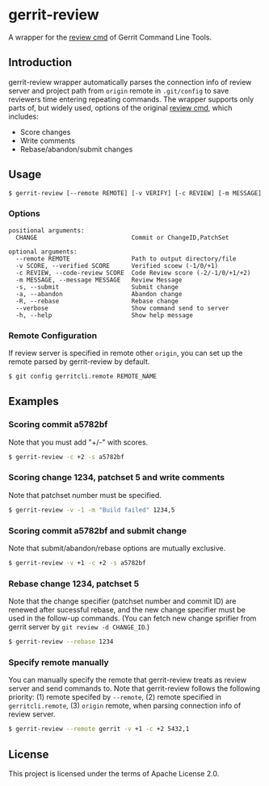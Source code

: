 # gerrit-review
A wrapper for the [review cmd](https://gerrit-review.googlesource.com/Documentation/cmd-review.html) of Gerrit Command Line Tools.

## Introduction

gerrit-review wrapper automatically parses the connection info of review server and project path from `origin` remote in `.git/config` to save reviewers time entering repeating commands.
The wrapper supports only parts of, but widely used, options of the original [review cmd](https://gerrit-review.googlesource.com/Documentation/cmd-review.html), which includes:
* Score changes
* Write comments
* Rebase/abandon/submit changes

## Usage

```bash
$ gerrit-review [--remote REMOTE] [-v VERIFY] [-c REVIEW] [-m MESSAGE] [-s] [-a] [-R] CHANGE
```

### Options

```
positional arguments:
  CHANGE                          Commit or ChangeID,PatchSet

optional arguments:
  --remote REMOTE                 Path to output directory/file
  -v SCORE, --verified SCORE      Verified scoew (-1/0/+1)
  -c REVIEW, --code-review SCORE  Code Review score (-2/-1/0/+1/+2)
  -m MESSAGE, --message MESSAGE   Review Message
  -s, --submit                    Submit change
  -a, --abandon                   Abandon change
  -R, --rebase                    Rebase change
  --verbose                       Show command send to server
  -h, --help                      Show help message
```

### Remote Configuration
If review server is specified in remote other `origin`, you can set up the remote parsed by gerrit-review by default.
```bash
$ git config gerritcli.remote REMOTE_NAME
```

## Examples

### Scoring commit a5782bf

Note that you must add "+/-" with scores.
```bash
$ gerrit-review -c +2 -s a5782bf
```

### Scoring change 1234, patchset 5 and write comments

Note that patchset number must be specified.
```bash
$ gerrit-review -v -1 -m "Build failed" 1234,5
```

### Scoring commit a5782bf and submit change

Note that submit/abandon/rebase options are mutually exclusive.
```bash
$ gerrit-review -v +1 -c +2 -s a5782bf
```

### Rebase change 1234, patchset 5

Note that the change specifier (patchset number and commit ID) are renewed after sucessful rebase, and the new change specifier must be used in the follow-up commands.
(You can fetch new change sprifier from gerrit server by `git review -d CHANGE_ID`.)
```bash
$ gerrit-review --rebase 1234
```

### Specify remote manually

You can manually specify the remote that gerrit-review treats as review server and send commands to.
Note that gerrit-review follows the following priority: (1) remote specifed by `--remote`, (2) remote specified in `gerritcli.remote`, (3) `origin` remote, when parsing connection info of review server.
```bash
$ gerrit-review --remote gerrit -v +1 -c +2 5432,1
```

## License

This project is licensed under the terms of Apache License 2.0.

